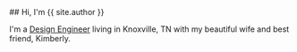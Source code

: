 <div id="intro">
## Hi, I'm {{ site.author }}

I'm a [Design Engineer]({{site.github}}/resume) living in Knoxville, TN with my beautiful wife and best friend, Kimberly.
</div>
